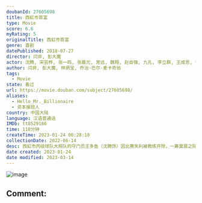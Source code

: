 ```yaml
---
doubanId: 27605698
title: 西虹市首富
type: Movie
score: 6.6
myRating: 5
originalTitle: 西虹市首富
genre: 喜剧
datePublished: 2018-07-27
director: 闫非, 彭大魔
actor: 沈腾, 宋芸桦, 张一鸣, 张晨光, 常远, 魏翔, 赵自强, 九孔, 李立群, 王成思, 徐冬冬, 艾伦, 杨皓宇, 黄才伦, 王力宏, 包贝尔, 郎咸平, 张绍刚, 杨文哲, 陶亮, 王赞, 黄杨, 刘鉴, 杨沅翰, 林炳宝, 骆佳, 陈昊明, 臧一人, 贾舒涵, 柴陆, 迈克尔·, 蓝波儿, 陈九涵
author: 闫非, 彭大魔, 林炳宝, 乔治·巴尔·麦卡奇翁
tags:
  - Movie
state: 看过
url: https://movie.douban.com/subject/27605698/
aliases:
  - Hello_Mr._Billionaire
  - 资本接班人
country: 中国大陆
language: 汉语普通话
IMDb: tt8529186
time: 118分钟
createTime: 2023-01-24 00:28:10
collectionDate: 2022-06-14
desc: 西虹市丙级球队大翔队的守门员王多鱼（沈腾饰）因比赛失利被教练开除，一筹莫展之际王多鱼突然收到神秘人士金老板（张晨光饰）的邀请，被告知自己竟然是保险大亨王老太爷（李立群饰）的唯一继承人，遗产高达百...
date created: 2023-01-24
date modified: 2023-03-14
---
```


![image](p2529206747.jpg)

Comment:
---
